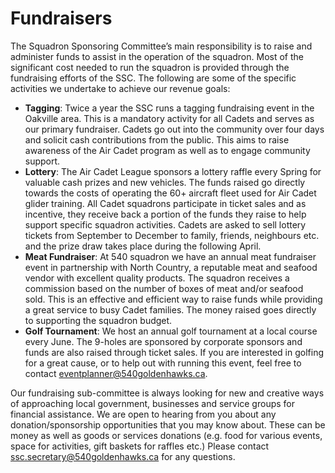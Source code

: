 # Fundraisers

The Squadron Sponsoring Committee’s main responsibility is to raise and administer funds to assist in the operation of the squadron. Most of the significant cost needed to run the squadron is provided through the fundraising efforts of the SSC. The following are some of the specific activities we undertake to achieve our revenue goals:

* **Tagging**: Twice a year the SSC runs a tagging fundraising event in the Oakville area. This is a mandatory activity for all Cadets and serves as our primary fundraiser. Cadets go out into the community over four days and solicit cash contributions from the public. This aims to raise awareness of the Air Cadet program as well as to engage community support.
* **Lottery**: The Air Cadet League sponsors a lottery raffle every Spring for valuable cash prizes and new vehicles. The funds raised go directly towards the costs of operating the 60+ aircraft fleet used for Air Cadet glider training. All Cadet squadrons participate in ticket sales and as incentive, they receive back a portion of the funds they raise to help support specific squadron activities. Cadets are asked to sell lottery tickets from September to December to family, friends, neighbours etc. and the prize draw takes place during the following April.
* **Meat Fundraiser**: At 540 squadron we have an annual meat fundraiser event in partnership with North Country, a reputable meat and seafood vendor with excellent quality products. The squadron receives a commission based on the number of boxes of meat and/or seafood sold. This is an effective and efficient way to raise funds while providing a great service to busy Cadet families. The money raised goes directly to supporting the squadron budget.
* **Golf Tournament**: We host an annual golf tournament at a local course every June. The 9-holes are sponsored by corporate sponsors and funds are also raised through ticket sales. If you are interested in golfing for a great cause, or to help out with running this event, feel free to contact [eventplanner@540goldenhawks.ca](mailto:eventplanner@540goldenhawks.ca).

Our fundraising sub-committee is always looking for new and creative ways of approaching local government, businesses and service groups for financial assistance. We are open to hearing from you about any donation/sponsorship opportunities that you may know about. These can be money as well as goods or services donations \(e.g. food for various events, space for activities, gift baskets for raffles etc.\) Please contact [ssc.secretary@540goldenhawks.ca](mailto:ssc.secretary@540goldenhawks.ca) for any questions.

